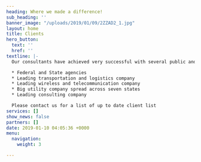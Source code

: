 ```yaml
---
heading: Where we made a difference!
sub_heading: ''
banner_image: "/uploads/2019/01/09/2ZZAD2_1.jpg"
layout: home
title: Clients
hero_button:
  text: ''
  href: ''
textline: |-
  Our consultants have achieved very successful with several public and private companies:

  * Federal and State agencies
  * Leading transportation and logistics company
  * Leading wireless and telecommunication company
  * Big utility company spread across seven states
  * Leading consulting company

  Please contact us for a list of up to date client list
services: []
show_news: false
partners: []
date: 2019-01-10 04:05:36 +0000
menu:
  navigation:
    weight: 3

---
```

